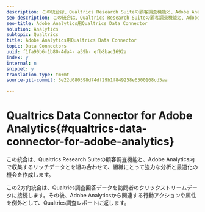 ```yaml
---
description: この統合は、Qualtrics Research Suiteの顧客調査機能と、Adobe Analytics内で収集するリッチデータとを組み合わせて、組織にとって強力な分析と最適化の機会を作成します。
seo-description: この統合は、Qualtrics Research Suiteの顧客調査機能と、Adobe Analytics内で収集するリッチデータとを組み合わせて、組織にとって強力な分析と最適化の機会を作成します。
seo-title: Adobe Analytics用Qualtrics Data Connector
solution: Analytics
subtopic: Qualtrics
title: Adobe Analytics用Qualtrics Data Connector
topic: Data Connectors
uuid: f1fa90b6-1b80-4da4- a39b- efb8bac1692a
index: y
internal: n
snippet: y
translation-type: tm+mt
source-git-commit: 5e22d080398d74df29b1f849258e6500168cd5aa

---
```



# Qualtrics Data Connector for Adobe Analytics{#qualtrics-data-connector-for-adobe-analytics}

この統合は、Qualtrics Research Suiteの顧客調査機能と、Adobe Analytics内で収集するリッチデータとを組み合わせて、組織にとって強力な分析と最適化の機会を作成します。

この2方向統合は、Qualtrics調査回答データを訪問者のクリックストリームデータに接続します。その後、Adobe Analyticsから関連する行動アクションや属性を例外として、Qualtrics調査レポートに返します。
